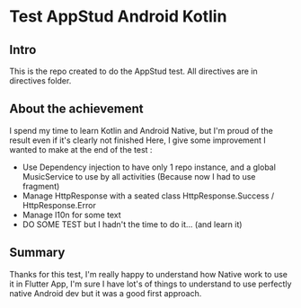 # Test AppStud Android Kotlin

## Intro
This is the repo created to do the AppStud test.
All directives are in directives folder.

## About the achievement
I spend my time to learn Kotlin and Android Native, but I'm proud of the result even if it's clearly not finished
Here, I give some improvement I wanted to make at the end of the test : 
- Use Dependency injection to have only 1 repo instance, and a global MusicService to use by all activities (Because now I had to use fragment)
- Manage HttpResponse with a seated class HttpResponse.Success / HttpResponse.Error
- Manage l10n for some text
- DO SOME TEST but I hadn't the time to do it... (and learn it)

## Summary
Thanks for this test, 
I'm really happy to understand how Native work to use it in Flutter App, 
I'm sure I have lot's of things to understand to use perfectly native Android dev but it was a good first approach.


